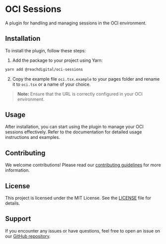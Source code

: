 # OCI Sessions

A plugin for handling and managing sessions in the OCI environment.

## Installation

To install the plugin, follow these steps:

1. Add the package to your project using Yarn:

```sh
yarn add @reachdigital/oci-sessions
```

2. Copy the example file `oci.tsx.example` to your pages folder and rename it to
   `oci.tsx` or a name of your choice.

> **Note:** Ensure that the URL is correctly configured in your OCI environment.

## Usage

After installation, you can start using the plugin to manage your OCI sessions
effectively. Refer to the documentation for detailed usage instructions and
examples.

## Contributing

We welcome contributions! Please read our
[contributing guidelines](CONTRIBUTING.md) for more information.

## License

This project is licensed under the MIT License. See the [LICENSE](LICENSE) file
for details.

## Support

If you encounter any issues or have questions, feel free to open an issue on our
[GitHub repository](https://github.com/reachdigital/oci-sessions).
